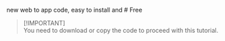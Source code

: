 new web to app code, easy to install and # Free
> [!IMPORTANT]\
> You need to download or copy the code to proceed with this tutorial.

